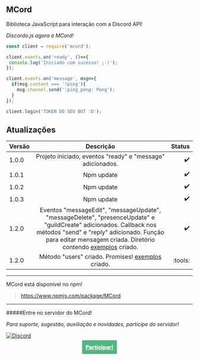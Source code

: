 ## MCord
Biblioteca JavaScript para interação com a Discord API!

_Discordo.js agora é MCord!_

```js
const client = require('mcord');

client.events.on('ready', ()=>{
 console.log('Iniciado com sucesso! ;-)');
});

client.events.on('message', msg=>{
  if(msg.content === '!ping'){
    msg.channel.send(':ping_pong: Pong');
  }
});

client.login('TOKEN DO SEU BOT :D');
```


## Atualizações

| Versão        | Descrição           | Status  |
| ------------- |:-------------:| -----:|
| 1.0.0     | Projeto iniciado, eventos "ready" e "message" adicionados. | :heavy_check_mark: |
| 1.0.1     | Npm update      |  :heavy_check_mark:	 |
| 1.0.2     | Npm update      |  :heavy_check_mark:	 |
| 1.0.3     | Npm update      |  :heavy_check_mark:	 |
| 1.2.0     | Eventos "messageEdit", "messageUpdate", "messageDelete", "presenceUpdate" e "guildCreate" adicionados. Callback nos métodos "send" e "reply" adicionado. Função para editar mensagem criada. Diretório contendo [exemplos](https://github.com/candidovitu/Discordo.js/tree/master/examples) criado.      |  :heavy_check_mark:	 |
| 1.2.0     | Método "users" criado. Promises! [exemplos](https://github.com/candidovitu/Discordo.js/tree/master/examples) criado.      |  :tools:	 |
--------------
MCord está disponível no npm!
> https://www.npmjs.com/package/MCord
--------------

#####Entre no servidor do MCord!

_Para suporte, sugestão, auxiliação e novidades, participe do servidor!_

[![Discord](https://i.imgur.com/muOb1h0.png)](https://discord.gg/2YqdwzT)
<p align="center">
<a style="background:#53B581;color:#FFF;font-weight:900;padding:10px;border-radius:2px;" href="https://discord.gg/2YqdwzT">Participar!</a>
</p>